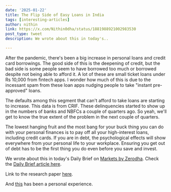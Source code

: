 ```yaml
---
date: '2025-01-22'
title: The Flip Side of Easy Loans in India
tags: [interesting-articles]
author: nithin
link: https://x.com/Nithin0dha/status/1881988921002983530
post_type: tweet
description: We wrote about this in today's..

---
```


After the pandemic, there's been a big increase in personal loans and credit card borrowings. The good side of this is the deepening of credit, but the bad side is some people seem to have borrowed too much or borrowed despite not being able to afford it. A lot of these are small ticket loans under Rs 10,000 from fintech apps. I wonder how much of this is due to the incessant spam from these loan apps nudging people to take "instant pre-approved" loans.

The defaults among this segment that can't afford to take loans are starting to increase. This data is from CRIF. These delinquencies started to show up in the numbers of banks and NBFCs a couple of quarters ago. So yeah, we'll get to know the true extent of the problem in the next couple of quarters.

The lowest hanging fruit and the most bang for your buck thing you can do with your personal finances is to pay off all your high-interest loans, including credit cards. If you are in debt, the psychological effects will show everywhere from your personal life to your workplace. Ensuring you get out of debt has to be the first thing you do even before you save and invest. 

We wrote about this in today's Daily Brief on [Markets by Zerodha](https://x.com/zerodhamarkets). Check the [Daily Brief article here](https://t.co/3LFFrBjc9N).

Link to the research paper [here](https://t.co/Cgmh1RbKfL).

And [this](https://x.com/Nithin0dha/status/1355762765017694210) has been a personal experience.
